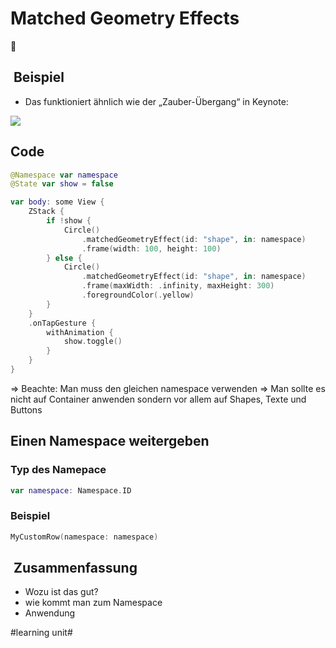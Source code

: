 # Matched Geometry Effects
🎲 

##  Beispiel
- Das funktioniert ähnlich wie der „Zauber-Übergang“ in Keynote:


![][image-1]

## Code

```swift
@Namespace var namespace
@State var show = false

var body: some View {
    ZStack {
        if !show {
            Circle()
                .matchedGeometryEffect(id: "shape", in: namespace)
                .frame(width: 100, height: 100)
        } else {
            Circle()
                .matchedGeometryEffect(id: "shape", in: namespace)
                .frame(maxWidth: .infinity, maxHeight: 300)
                .foregroundColor(.yellow)
        }
    }
    .onTapGesture {
        withAnimation {
            show.toggle()
        }
    }
}
```

=\> Beachte: Man muss den gleichen namespace verwenden
=\> Man sollte es nicht auf Container anwenden sondern vor allem auf Shapes, Texte und Buttons


## Einen Namespace weitergeben

### Typ des Namepace

```swift
var namespace: Namespace.ID
```

### Beispiel

```swift
MyCustomRow(namespace: namespace)
```

##  Zusammenfassung
- Wozu ist das gut?
- wie kommt man zum Namespace
- Anwendung

[image-1]:	assets/2023-03-30%2008.45.31.gif

#learning unit#